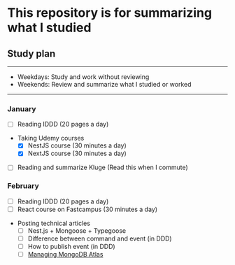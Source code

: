 # This repository is for summarizing what I studied

## Study plan

---
- Weekdays: Study and work without reviewing
- Weekends: Review and summarize what I studied or worked
---

### January

- [ ] Reading IDDD (20 pages a day)
- Taking Udemy courses
    - [x] NestJS course (30 minutes a day)
    - [x] NextJS course (30 minutes a day)
- [ ] Reading and summarize Kluge (Read this when I commute)

### February
- [ ] Reading IDDD (20 pages a day)
- [ ] React course on Fastcampus (30 minutes a day)
- Posting technical articles
  - [ ] Nest.js + Mongoose + Typegoose
  - [ ] Difference between command and event (in DDD)
  - [ ] How to publish event (in DDD)
  - [ ] [Managing MongoDB Atlas](https://docs.atlas.mongodb.com/)